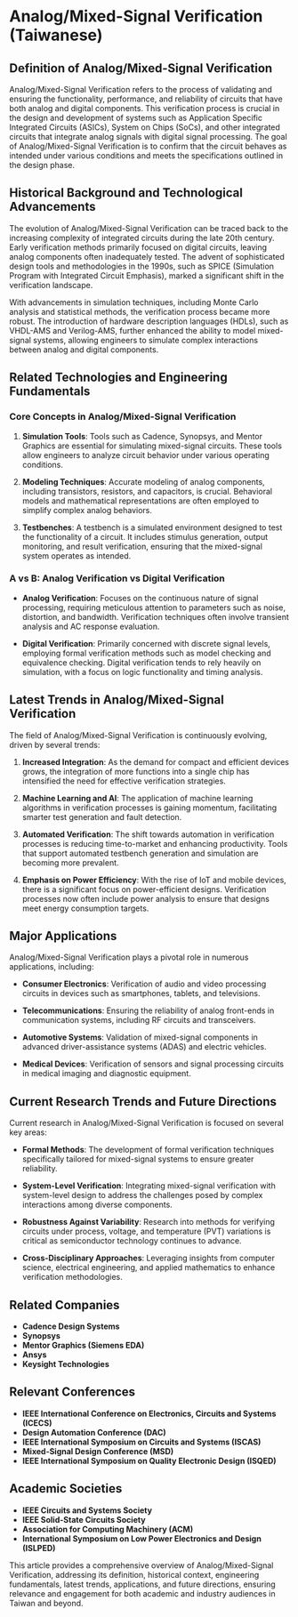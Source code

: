 # Analog/Mixed-Signal Verification (Taiwanese)

## Definition of Analog/Mixed-Signal Verification

Analog/Mixed-Signal Verification refers to the process of validating and ensuring the functionality, performance, and reliability of circuits that have both analog and digital components. This verification process is crucial in the design and development of systems such as Application Specific Integrated Circuits (ASICs), System on Chips (SoCs), and other integrated circuits that integrate analog signals with digital signal processing. The goal of Analog/Mixed-Signal Verification is to confirm that the circuit behaves as intended under various conditions and meets the specifications outlined in the design phase.

## Historical Background and Technological Advancements

The evolution of Analog/Mixed-Signal Verification can be traced back to the increasing complexity of integrated circuits during the late 20th century. Early verification methods primarily focused on digital circuits, leaving analog components often inadequately tested. The advent of sophisticated design tools and methodologies in the 1990s, such as SPICE (Simulation Program with Integrated Circuit Emphasis), marked a significant shift in the verification landscape.

With advancements in simulation techniques, including Monte Carlo analysis and statistical methods, the verification process became more robust. The introduction of hardware description languages (HDLs), such as VHDL-AMS and Verilog-AMS, further enhanced the ability to model mixed-signal systems, allowing engineers to simulate complex interactions between analog and digital components.

## Related Technologies and Engineering Fundamentals

### Core Concepts in Analog/Mixed-Signal Verification

1. **Simulation Tools**: Tools such as Cadence, Synopsys, and Mentor Graphics are essential for simulating mixed-signal circuits. These tools allow engineers to analyze circuit behavior under various operating conditions.

2. **Modeling Techniques**: Accurate modeling of analog components, including transistors, resistors, and capacitors, is crucial. Behavioral models and mathematical representations are often employed to simplify complex analog behaviors.

3. **Testbenches**: A testbench is a simulated environment designed to test the functionality of a circuit. It includes stimulus generation, output monitoring, and result verification, ensuring that the mixed-signal system operates as intended.

### A vs B: Analog Verification vs Digital Verification

- **Analog Verification**: Focuses on the continuous nature of signal processing, requiring meticulous attention to parameters such as noise, distortion, and bandwidth. Verification techniques often involve transient analysis and AC response evaluation.
  
- **Digital Verification**: Primarily concerned with discrete signal levels, employing formal verification methods such as model checking and equivalence checking. Digital verification tends to rely heavily on simulation, with a focus on logic functionality and timing analysis.

## Latest Trends in Analog/Mixed-Signal Verification

The field of Analog/Mixed-Signal Verification is continuously evolving, driven by several trends:

1. **Increased Integration**: As the demand for compact and efficient devices grows, the integration of more functions into a single chip has intensified the need for effective verification strategies.

2. **Machine Learning and AI**: The application of machine learning algorithms in verification processes is gaining momentum, facilitating smarter test generation and fault detection.

3. **Automated Verification**: The shift towards automation in verification processes is reducing time-to-market and enhancing productivity. Tools that support automated testbench generation and simulation are becoming more prevalent.

4. **Emphasis on Power Efficiency**: With the rise of IoT and mobile devices, there is a significant focus on power-efficient designs. Verification processes now often include power analysis to ensure that designs meet energy consumption targets.

## Major Applications

Analog/Mixed-Signal Verification plays a pivotal role in numerous applications, including:

- **Consumer Electronics**: Verification of audio and video processing circuits in devices such as smartphones, tablets, and televisions.
  
- **Telecommunications**: Ensuring the reliability of analog front-ends in communication systems, including RF circuits and transceivers.

- **Automotive Systems**: Validation of mixed-signal components in advanced driver-assistance systems (ADAS) and electric vehicles.

- **Medical Devices**: Verification of sensors and signal processing circuits in medical imaging and diagnostic equipment.

## Current Research Trends and Future Directions

Current research in Analog/Mixed-Signal Verification is focused on several key areas:

- **Formal Methods**: The development of formal verification techniques specifically tailored for mixed-signal systems to ensure greater reliability.

- **System-Level Verification**: Integrating mixed-signal verification with system-level design to address the challenges posed by complex interactions among diverse components.

- **Robustness Against Variability**: Research into methods for verifying circuits under process, voltage, and temperature (PVT) variations is critical as semiconductor technology continues to advance.

- **Cross-Disciplinary Approaches**: Leveraging insights from computer science, electrical engineering, and applied mathematics to enhance verification methodologies.

## Related Companies

- **Cadence Design Systems**
- **Synopsys**
- **Mentor Graphics (Siemens EDA)**
- **Ansys**
- **Keysight Technologies**

## Relevant Conferences

- **IEEE International Conference on Electronics, Circuits and Systems (ICECS)**
- **Design Automation Conference (DAC)**
- **IEEE International Symposium on Circuits and Systems (ISCAS)**
- **Mixed-Signal Design Conference (MSD)**
- **IEEE International Symposium on Quality Electronic Design (ISQED)**

## Academic Societies

- **IEEE Circuits and Systems Society**
- **IEEE Solid-State Circuits Society**
- **Association for Computing Machinery (ACM)**
- **International Symposium on Low Power Electronics and Design (ISLPED)**

This article provides a comprehensive overview of Analog/Mixed-Signal Verification, addressing its definition, historical context, engineering fundamentals, latest trends, applications, and future directions, ensuring relevance and engagement for both academic and industry audiences in Taiwan and beyond.